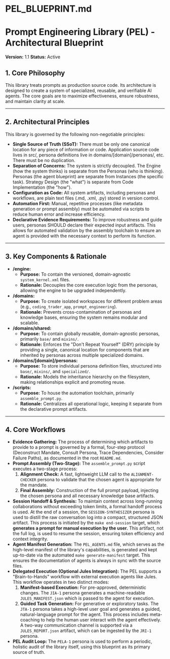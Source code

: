 # PEL_BLUEPRINT.md
# Prompt Engineering Library (PEL) - Architectural Blueprint

**Version:** 1.1
**Status:** Active

## 1. Core Philosophy

This library treats prompts as production source code. Its architecture is designed to create a system of specialized, reusable, and verifiable AI agents. The core goals are to maximize effectiveness, ensure robustness, and maintain clarity at scale.

---

## 2. Architectural Principles

This library is governed by the following non-negotiable principles:
-   **Single Source of Truth (SSoT):** There must be only one canonical location for any piece of information or code. Application source code lives in src/, persona definitions live in domains/[domain]/personas/, etc. There must be no duplication.
-   **Separation of Concerns:** The system is strictly decoupled. The Engine (how the system thinks) is separate from the Personas (who is thinking). Personas (the agent blueprint) are separate from Instances (the specific task). Strategy Design (the "what") is separate from Code Implementation (the "how").
-   **Configuration as Code:** All system artifacts, including personas and workflows, are plain text files (.md, .xml, .py) stored in version control.
-   **Automation First:** Manual, repetitive processes (like metadata generation or prompt assembly) must be automated via scripts to reduce human error and increase efficiency.
-   **Declarative Evidence Requirements:** To improve robustness and guide users, personas SHOULD declare their expected input artifacts. This allows for automated validation by the assembly toolchain to ensure an agent is provided with the necessary context to perform its function.
---

## 3. Key Components & Rationale

-   **/engine:**
    -   **Purpose:** To contain the versioned, domain-agnostic `system_kernel.xml` files.
    -   **Rationale:** Decouples the core execution logic from the personas, allowing the engine to be upgraded independently.
-   **/domains:**
    -   **Purpose:** To create isolated workspaces for different problem areas (e.g., `coding_trader_app`, `prompt_engineering`).
    -   **Rationale:** Prevents cross-contamination of personas and knowledge bases, ensuring the system remains modular and scalable.
-   **/domains/shared:**
    -   **Purpose:** To contain globally reusable, domain-agnostic personas, primarily `base/` and `mixins/`.
    -   **Rationale:** Enforces the "Don't Repeat Yourself" (DRY) principle by providing a single, canonical location for components that are inherited by personas across multiple specialized domains.
-   **/domains/[domain]/personas:**
    -   **Purpose:** To store individual persona definition files, structured into `base/`, `mixins/`, and `specialized/`.
    -   **Rationale:** Models the inheritance hierarchy on the filesystem, making relationships explicit and promoting reuse.
-   **/scripts:**
    -   **Purpose:** To house the automation toolchain, primarily `assemble_prompt.py`.
    -   **Rationale:** Centralizes all operational logic, keeping it separate from the declarative prompt artifacts.

---

## 4. Core Workflows
-   **Evidence Gathering:** The process of determining which artifacts to provide to a prompt is governed by a formal, four-step protocol (Deconstruct Mandate, Consult Persona, Trace Dependencies, Consider Failure Paths), as documented in the root `README.md`.
-   **Prompt Assembly (Two-Stage):** The `assemble_prompt.py` script executes a two-stage process:
    1.  **Alignment Check:** A fast, lightweight LLM call to the `ALIGNMENT-CHECKER` persona to validate that the chosen agent is appropriate for the mandate.
    2.  **Final Assembly:** Construction of the full prompt payload, injecting the chosen persona and all necessary knowledge base artifacts.  
-   **Session Handoff & Synthesis:** To maintain context across long-running collaborations without exceeding token limits, a formal handoff process is used. At the end of a session, the `SESSION-SYNTHESIZER` persona is used to distill the raw conversation log into a compact, structured JSON artifact. This process is initiated by the `make end-session` target, which **generates a prompt for manual execution by the user.** This artifact, not the full log, is used to resume the session, ensuring token efficiency and context integrity.
-   **Agent Manifest Generation:** The `PEL_AGENTS.md` file, which serves as the high-level manifest of the library's capabilities, is generated and kept up-to-date via the automated `make generate-manifest` target. This ensures the documentation of agents is always in sync with the source files.
-   **Delegated Execution (Optional Jules Integration):** The PEL supports a "Brain-to-Hands" workflow with external execution agents like Jules. This workflow operates in two distinct modes:
    1.  **Manifest-based Execution:** For pre-approved, deterministic changes. The `JIA-1` persona generates a machine-readable `JULES_MANIFEST.json` which is passed to the agent for execution.
    2.  **Guided Task Generation:** For generative or exploratory tasks. The `JTA-1` persona takes a high-level user goal and generates a guided, natural-language prompt for the agent. This process includes meta-coaching to help the human user interact with the agent effectively.
    A two-way communication channel is supported via a `JULES_REPORT.json` artifact, which can be ingested by the `JRI-1` persona.
-   **PEL Audit Loop:** The `PELA-1` persona is used to perform a periodic, holistic audit of the library itself, using this blueprint as its primary source of truth.